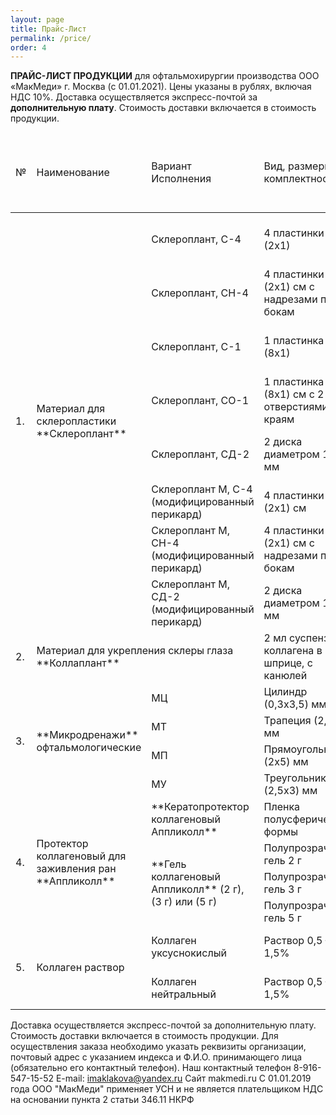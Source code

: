 ```yaml
---
layout: page
title: Прайс-Лист
permalink: /price/
order: 4
---
```



**ПРАЙС-ЛИСТ ПРОДУКЦИИ** для офтальмохирургии производства ООО «МакМеди» г. Москва (с 01.01.2021).
Цены указаны в рублях, включая НДС 10%. Доставка осуществляется экспресс-почтой за **дополнительную плату**. Стоимость доставки включается в стоимость продукции.

<table class="table table-bordered table-rounded">
	<thead> 
		<tr>
			<td>№</td>
			<td>Наименование</td>
			<td>Вариант Исполнения</td>
			<td>Вид, размеры, комплектность</td>
			<td>Вид упаковки</td>
			<td>Цена при заказе от 1 до 10 шт.</td>
			<td>Цена при заказе от 11 до 30 шт.</td>
			<td>Цена при заказе 31 шт. и более</td>
		</tr>
	</thead> 
	<tbody>
		<tr>
			<td rowspan="8">1.</td>
			<td rowspan="8" markdown="span">Материал для склеропластики **Склероплант**</td>
			<td>Склероплант, С-4</td>
			<td>4 пластинки (2х1)</td>
			<td>флакон с консервантом или физраствором</td>
			<td>1500-00</td>
			<td>1350-00</td>
			<td>1300-00</td>
		</tr>
		<tr>
			<td>Склероплант, СН-4</td>
			<td>4 пластинки (2х1) см с надрезами по бокам</td>
			<td>флакон с консервантом или физраствором</td>
			<td>1500-00</td>
			<td>1350-00</td>
			<td>1300-00</td>
		</tr>
		<tr>
			<td>Склероплант, С-1</td>
			<td>1 пластинка (8х1)</td>
			<td>флакон с консервантом или физраствором</td>
			<td>1500-00</td>
			<td>1350-00</td>
			<td>1300-00</td>
		</tr>
		<tr>
			<td>Склероплант, СО-1</td>
			<td>1 пластинка (8х1) см с 2 отверстиями по краям</td>
			<td>флакон с консервантом или физраствором</td>
			<td>1500-00</td>
			<td>1350-00</td>
			<td>1300-00</td>
		</tr>
		<tr>
			<td>Склероплант, СД-2</td>
			<td>2 диска диаметром 13 мм</td>
			<td>флакон с консервантом или физраствором</td>
			<td>1500-00</td>
			<td>1350-00</td>
			<td>1300-00</td>
		</tr>
		<tr>
			<td>Склероплант М, С-4 (модифицированный перикард)</td>
			<td>4 пластинки (2х1) см</td>
			<td>полимерная упаковка<br /></td>
			<td>1500-00</td>
			<td>1350-00</td>
			<td>1300-00</td>
		</tr>
		<tr>
			<td>Склероплант М, СН-4 (модифицированный перикард)</td>
			<td>4 пластинки (2х1) см с надрезами по бокам</td>
			<td>полимерная упаковка<br /></td>
			<td>1500-00</td>
			<td>1350-00</td>
			<td>1300-00</td>
		</tr>
		<tr>
			<td>Склероплант М, СД-2 (модифицированный перикард)</td>
			<td>2 диска диаметром 13 мм</td>
			<td>полимерная упаковка<br /></td>
			<td>1500-00</td>
			<td>1350-00</td>
			<td>1300-00</td>
		</tr>
		<tr>
			<td>2.</td>
			<td colspan="2" markdown="span">Материал для укрепления склеры глаза **Коллаплант**</td>
			<td>2 мл суспензии коллагена в шприце, с канюлей</td>
			<td>Шприц в полимерной упак.</td>
			<td>2000-00</td>
			<td>1800-00</td>
			<td>1500-00</td>
		</tr>
		<tr>
			<td rowspan="4">3.</td>
			<td rowspan="4" markdown="span">**Микродренажи** офтальмологические</td>
			<td>МЦ</td>
			<td>Цилиндр (0,3х3,5) мм</td>
			<td>полимерная упаковке</td>
			<td>1500-00</td>
			<td>1300-00</td>
			<td>1200-00</td>
		</tr>
		<tr>
			<td>МТ</td>
			<td>Трапеция (2,5х5) мм</td>
			<td>полимерная упаковка</td>
			<td>1500-00</td>
			<td>1300-00</td>
			<td>1200-00</td>
		</tr>
		<tr>
			<td>МП</td>
			<td>Прямоугольник (2х5) мм</td>
			<td>полимерная упаковка</td>
			<td>1500-00</td>
			<td>1300-00</td>
			<td>1200-00</td>
		</tr>
		<tr>
			<td>МУ</td>
			<td>Треугольник (2,5х3) мм</td>
			<td>полимерная упаковка</td>
			<td>1500-00</td>
			<td>1300-00</td>
			<td>1200-00</td>
		</tr>
		<tr>
			<td rowspan="4">4.</td>
			<td rowspan="4" markdown="span">Протектор коллагеновый для заживления ран **Аппликолл**</td>
			<td markdown="span"> **Кератопротектор коллагеновый Аппликолл** </td>
			<td>Пленка полусферической формы</td>
			<td>Флакон или полимерный контейнер</td>
			<td>550-00</td>
			<td>520-00</td>
			<td>500-00</td>
		</tr>
		<tr>
			<td markdown="span" rowspan="3"> **Гель коллагеновый Аппликолл** (2 г), (3 г) или (5 г) </td>
			<td>Полупрозрачный гель 2 г</td>
			<td rowspan="3">Шприц (2 г), флакон-капельница (3 г) или (5 г) или шприц полимерный</td>
			<td>800-00</td>
			<td>820-00</td>
			<td>800-00</td>
		</tr>
		<tr>
			<td>Полупрозрачный гель 3 г</td>
			<td>900-00</td>
			<td>870-00</td>
			<td>850-00</td>
		</tr>
		<tr>
			<td>Полупрозрачный гель 5 г</td>
			<td>1200-00</td>
			<td>1100-00</td>
			<td>1050-00</td>
		</tr>
		<tr>
			<td rowspan="2">5.</td>
			<td rowspan="2">Коллаген раствор</td>
			<td>Коллаген уксуснокислый</td>
			<td>Раствор 0,5 – 1,5%</td>
			<td>Стекл. или полимерная тара</td>
			<td colspan="3">договорная</td>
		</tr>
		<tr>
			<td>Коллаген нейтральный</td>
			<td>Раствор 0,5 – 1,5%</td>
			<td>Стекл. или полимерная тара</td>
			<td colspan="3">договорная</td>
		</tr>
	</tbody>
</table>

Доставка осуществляется экспресс-почтой за дополнительную плату. Стоимость доставки включается в стоимость продукции. Для осуществления заказа необходимо указать реквизиты организации, почтовый адрес с указанием индекса и Ф.И.О. принимающего лица (обязательно его контактный телефон). Наш контактный телефон 8-916-547-15-52 E-mail: imaklakova@yandex.ru Сайт makmedi.ru
C 01.01.2019 года ООО "МакМеди" применяет УСН и не является плательщиком НДС на основании пункта 2 статьи 346.11 НКРФ
